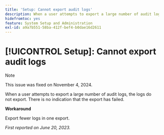 ```yaml
---
title: 'Setup: Cannot export audit logs'
description: When a user attempts to export a large number of audit logs, the logs do not export. There is no indication that the export has failed.
hidefromtoc: yes
feature: System Setup and Administration
exl-id: a9a7b551-58ba-412f-bef4-b0dae16d2611
---
```

# [!UICONTROL Setup]: Cannot export audit logs

>[!NOTE]
>
>This issue was fixed on November 4, 2024.

When a user attempts to export a large number of audit logs, the logs do not export. There is no indication that the export has failed.

**Workaround**

Export fewer logs in one export.

_First reported on June 20, 2023._

